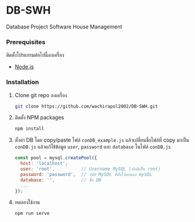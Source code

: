 # DB-SWH
Database Project Software House Management

### Prerequisites

ติดตั้งโปรแกรมต่อไปนี้ลงเครื่อง
* [Node.js](https://nodejs.org/)

### Installation

1. Clone git repo ลงเครื่อง
   ```sh
   git clone https://github.com/wachirapol2002/DB-SWH.git
   ```
2. ติดตั้ง NPM packages
   ```sh
   npm install
   ```
4. ตั้งค่า DB โดย copy/paste ไฟล์ `conDB_example.js` แล้วเปลี่ยนชื่อไฟล์ที่ copy มาเป็น `conDB.js`
   แล้วแก้ไข้ข้อมูล `user`, `password` และ `database` ในไฟล์ `conDB.js`
   ```js
   const pool = mysql.createPool({
     host: 'localhost',
     user: 'root',          // Username MySQL (ปกติเป็น root)
     password: 'password',  // รหัส MySQL ที่ตั้งไว้ตอนลง mySQL
     database: '',          // ชื่อ DB
     ...
   });
   ```
5. ทดลองใช้งาน
   ```sh
   npm run serve
   ```
